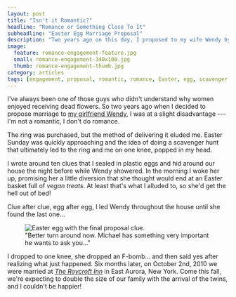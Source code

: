 ```yaml
---
layout: post
title: "Isn't it Romantic?"
headline: "Romance or Something Close To It"
subheadline: "Easter Egg Marriage Proposal"
description: "Two years ago on this day, I proposed to my wife Wendy by leading her on an Easter egg scavenger hunt."
image: 
  feature: romance-engagement-feature.jpg
  small: romance-engagement-340x100.jpg
  thumb: romance-engagement-thumb.jpg
category: articles
tags: [engagement, proposal, romantic, romance, Easter, egg, scavenger hunt, ring, diamond, feature]
---
```


I've always been one of those guys who didn't understand why women enjoyed receiving dead flowers. So two years ago when I decided to propose marriage to [my girlfriend Wendy](http://2littlerosebuds.com/), I was at a slight disadvantage --- I'm not a romantic, I don't do romance.

The ring was purchased, but the method of delivering it eluded me. Easter Sunday was quickly approaching and the idea of doing a scavenger hunt that ultimately led to the ring and me on one knee, popped in my head.

I wrote around ten clues that I sealed in plastic eggs and hid around our house the night before while Wendy showered. In the morning I woke her up, promising her a little diversion that she thought would end at an Easter basket full of *vegan treats*. At least that's what I alluded to, so she'd get the hell out of bed!

Clue after clue, egg after egg, I led Wendy throughout the house until she found the last one...

<figure><img src="{{ site.url }}/images/final-egg-clue.jpg" alt="Easter egg with the final proposal clue." />
	<figcaption>"Better turn around now. Michael has something very important he wants to ask you..."</figcaption>
</figure>

I dropped to one knee, she dropped an F-bomb... and then said yes after realizing what just happened. Six months later, on October 2nd, 2010 we were married at [*The Roycroft Inn*](http://www.roycroftinn.com/) in East Aurora, New York. Come this fall, we're expecting to double the size of our family with the arrival of the twins, and I couldn't be happier!